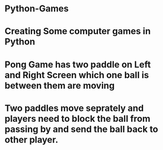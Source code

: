 # Python-Games
# Creating Some computer games in Python
# Pong Game has two paddle on Left and Right Screen which one ball is between them are moving
# Two paddles move seprately and players need to block the ball from passing by and send the ball back to other player.
